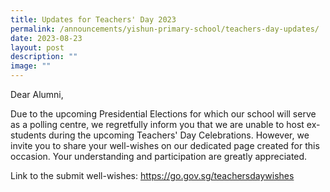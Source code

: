 ```yaml
---
title: Updates for Teachers' Day 2023
permalink: /announcements/yishun-primary-school/teachers-day-updates/
date: 2023-08-23
layout: post
description: ""
image: ""
---
```

Dear Alumni,

Due to the upcoming Presidential Elections for which our school will serve as a polling centre, we regretfully inform you that we are unable to host ex-students during the upcoming Teachers' Day Celebrations. However, we invite you to share your well-wishes on our dedicated page created for this occasion. Your understanding and participation are greatly appreciated.

Link to the submit well-wishes: <a href="https://go.gov.sg/teachersdaywishes" target="_blank">https://go.gov.sg/teachersdaywishes</a>
